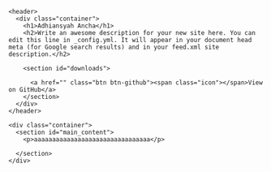 <!DOCTYPE html>
<html lang="en-US">
  <head>
    <meta charset='utf-8'>
    <meta http-equiv="X-UA-Compatible" content="IE=edge">
    <meta name="viewport" content="width=device-width, initial-scale=1">
    <link rel="stylesheet" href="/assets/css/style.css?v=">

<!-- Begin Jekyll SEO tag v2.6.1 -->
<title>Review SanDisk | Adhiansyah Ancha</title>
<meta name="generator" content="Jekyll v3.8.6" />
<meta property="og:title" content="Review SanDisk" />
<meta property="og:locale" content="en_US" />
<meta name="description" content="aaaaaaaaaaaaaaaaaaaaaaaaaaaaaaaa" />
<meta property="og:description" content="aaaaaaaaaaaaaaaaaaaaaaaaaaaaaaaa" />
<link rel="canonical" href="http://localhost:4000/artikel/2019/12/16/review-sandisk.html" />
<meta property="og:url" content="http://localhost:4000/artikel/2019/12/16/review-sandisk.html" />
<meta property="og:site_name" content="Adhiansyah Ancha" />
<meta property="og:type" content="article" />
<meta property="article:published_time" content="2019-12-16T00:00:00+07:00" />
<script type="application/ld+json">
{"datePublished":"2019-12-16T00:00:00+07:00","description":"aaaaaaaaaaaaaaaaaaaaaaaaaaaaaaaa","mainEntityOfPage":{"@type":"WebPage","@id":"http://localhost:4000/artikel/2019/12/16/review-sandisk.html"},"@type":"BlogPosting","url":"http://localhost:4000/artikel/2019/12/16/review-sandisk.html","headline":"Review SanDisk","dateModified":"2019-12-16T00:00:00+07:00","@context":"https://schema.org"}</script>
<!-- End Jekyll SEO tag -->

  </head>

  <body>

    <header>
      <div class="container">
        <h1>Adhiansyah Ancha</h1>
        <h2>Write an awesome description for your new site here. You can edit this line in _config.yml. It will appear in your document head meta (for Google search results) and in your feed.xml site description.</h2>

        <section id="downloads">
          
          <a href="" class="btn btn-github"><span class="icon"></span>View on GitHub</a>
        </section>
      </div>
    </header>

    <div class="container">
      <section id="main_content">
        <p>aaaaaaaaaaaaaaaaaaaaaaaaaaaaaaaa</p>

      </section>
    </div>

    
  </body>
</html>
